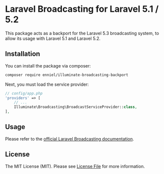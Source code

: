 # Laravel Broadcasting for Laravel 5.1 / 5.2

This package acts as a backport for the Laravel 5.3 broadcasting system, to allow its usage with Laravel 5.1 and Laravel 5.2. 

## Installation

You can install the package via composer:

```bash
composer require enniel/illuminate-broadcasting-backport
```

Next, you must load the service provider:

```php
// config/app.php
'providers' => [
    // ...
    Illuminate\Broadcasting\BroadcastServiceProvider::class,
],
```

## Usage

Please refer to the [official Laravel Broadcasting documentation](https://laravel.com/docs/5.3/broadcasting).

## License

The MIT License (MIT). Please see [License File](LICENSE.md) for more information.
